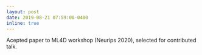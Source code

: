 ```yaml
---
layout: post
date: 2019-08-21 07:59:00-0400
inline: true
---
```

Acepted paper to ML4D workshop (Neurips 2020), selected for contributed talk.
